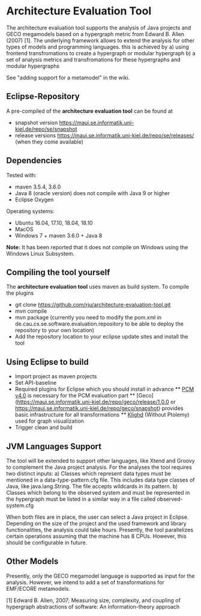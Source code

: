 # Architecture Evaluation Tool

The architecture evaluation tool supports the analysis of Java projects and GECO megamodels based on a hypergraph metric from Edward B. Allen (2007) [1]. The underlying framework allows to extend the analysis for other types of models and programming languages. this is achieved by
a) using frontend transfromations to create a hypergraph or modular hypergraph
b) a set of analysis metrics and transfromations for these hypergraphs and modular hypergraphs

See "adding support for a metamodel" in the wiki.

## Eclipse-Repository

A pre-compiled of the **architecture evaluation tool** can be found at
* snapshot version https://maui.se.informatik.uni-kiel.de/repo/se/snapshot
* release versions https://maui.se.informatik.uni-kiel.de/repo/se/releases/ (when they come available)

## Dependencies

Tested with:
* maven 3.5.4, 3.6.0
* Java 8 (oracle version) does not compile with Java 9 or higher
* Eclipse Oxygen

Operating systems:
* Ubuntu 16.04, 17.10, 18.04, 18.10
* MacOS
* Windows 7 + maven 3.6.0 + Java 8

**Note:** It has been reported that it does not compile on Windows using the Windows Linux Subsystem.

## Compiling the tool yourself

The **architecture evaluation tool** uses maven as build system. To compile the plugins
* git clone https://github.com/rju/architecture-evaluation-tool.git
* mvn compile
* mvn package (currently you need to modify the pom.xml in de.cau.cs.se.software.evaluation.repository to be able to deploy the repository to your own location)
* Add the repository location to your eclipse update sites and install the tool

## Using Eclipse to build

* Import project as maven projects
* Set API-baseline
* Required plugins for Eclipse which you should install in advance
  ** [PCM v4.0](https://sdqweb.ipd.kit.edu/wiki/PCM_Installation) is necessary for the PCM evaluation part
  ** [Geco](https://maui.se.informatik.uni-kiel.de/repo/geco/release/1.0.0 or https://maui.se.informatik.uni-kiel.de/repo/geco/snapshot) provides basic infrastructure for all transformations
  ** [Klighd](http://rtsys.informatik.uni-kiel.de/~kieler/updatesite/nightly-openkieler/) (Without Ptolemy) used for graph visualization
* Trigger clean and build 

## JVM Languages Support

The tool will be extended to support other languages, like Xtend and Groovy to complement the Java project analysis. For the analyses the tool requires two distinct inputs:
a) Classes which represent data types must be mentioned in a data-type-pattern.cfg file. This includes data type
   classes of Java, like java.lang.String. The file accepts wildcards in its pattern.
b) Classes which belong to the observed system and must be represented in the hypergraph must be listed in a 
   similar way in a file called observed-system.cfg

When both files are in place, the user can select a Java project in Eclipse. Depending on the size of the project
and the used framework and library functionalities, the analysis could take hours. Presently, the tool parallelizes
certain operations assuming that the machine has 8 CPUs. However, this should be configurable in future.

## Other Models

Presently, only the GECO megamodel language is supported as input for the analysis. However, we intend to add a set of transformations for EMF/ECORE metamodels.

[1] Edward B. Allen, 2007; Measuring size, complexity, and coupling of hypergraph abstractions of
    software: An information-theory approach
